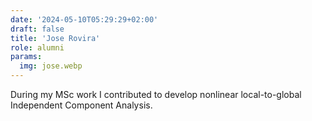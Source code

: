 ```yaml
---
date: '2024-05-10T05:29:29+02:00'
draft: false
title: 'Jose Rovira'
role: alumni
params:
  img: jose.webp
---
```


During my MSc work I contributed to develop nonlinear local-to-global Independent Component Analysis.
